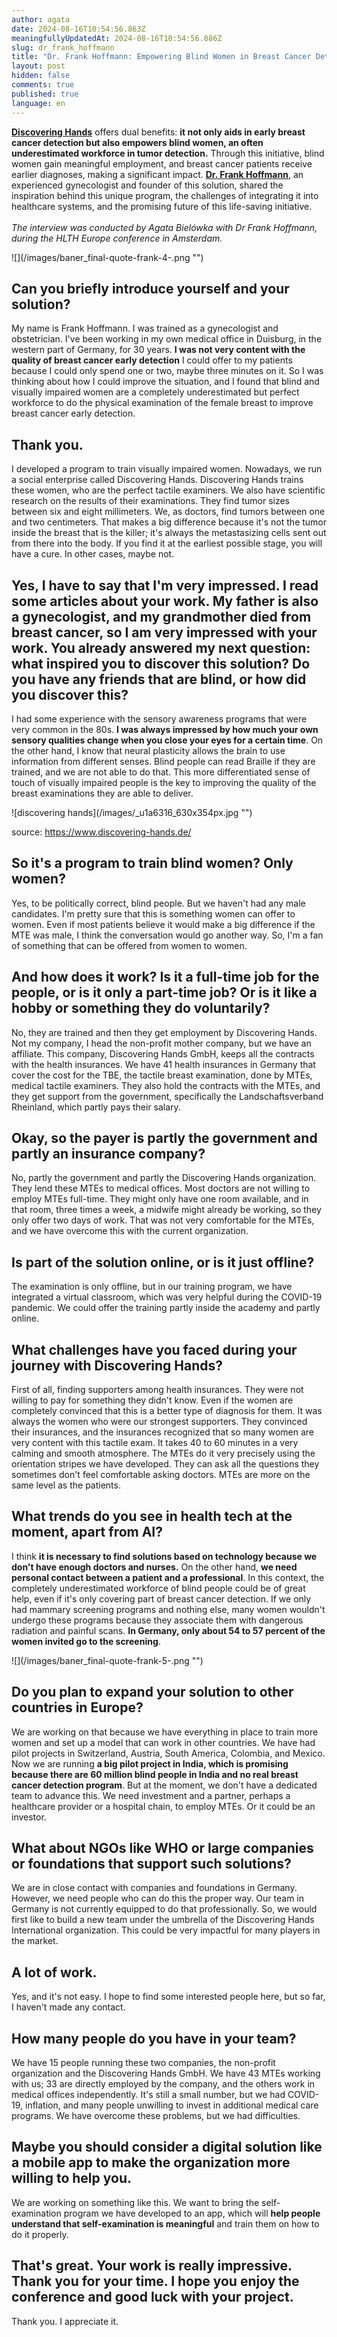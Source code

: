 ```yaml
---
author: agata
date: 2024-08-16T10:54:56.863Z
meaningfullyUpdatedAt: 2024-08-16T10:54:56.886Z
slug: dr_frank_hoffmann
title: "Dr. Frank Hoffmann: Empowering Blind Women in Breast Cancer Detection"
layout: post
hidden: false
comments: true
published: true
language: en
---
```

**[Discovering Hands](https://www.discovering-hands.de/)** offers dual benefits: **it not only aids in early breast cancer detection but also empowers blind women, an often underestimated workforce in tumor detection.** Through this initiative, blind women gain meaningful employment, and breast cancer patients receive earlier diagnoses, making a significant impact. **[Dr. Frank Hoffmann](https://www.linkedin.com/in/frank-hoffmann-discovering-hands/)**, an experienced gynecologist and founder of this solution, shared the inspiration behind this unique program, the challenges of integrating it into healthcare systems, and the promising future of this life-saving initiative.\
\
*The interview was conducted by Agata Bielówka with Dr Frank Hoffmann, during the HLTH Europe conference in Amsterdam.*

<div className="image">![](/images/baner_final-quote-frank-4-.png "")</div>

## **Can you briefly introduce yourself and your solution?**

My name is Frank Hoffmann. I was trained as a gynecologist and obstetrician. I've been working in my own medical office in Duisburg, in the western part of Germany, for 30 years. **I was not very content with the quality of breast cancer early detection** I could offer to my patients because I could only spend one or two, maybe three minutes on it. So I was thinking about how I could improve the situation, and I found that blind and visually impaired women are a completely underestimated but perfect workforce to do the physical examination of the female breast to improve breast cancer early detection.

## **Thank you.**

I developed a program to train visually impaired women. Nowadays, we run a social enterprise called Discovering Hands. Discovering Hands trains these women, who are the perfect tactile examiners. We also have scientific research on the results of their examinations. They find tumor sizes between six and eight millimeters. We, as doctors, find tumors between one and two centimeters. That makes a big difference because it's not the tumor inside the breast that is the killer; it's always the metastasizing cells sent out from there into the body. If you find it at the earliest possible stage, you will have a cure. In other cases, maybe not.

## **Yes, I have to say that I'm very impressed. I read some articles about your work. My father is also a gynecologist, and my grandmother died from breast cancer, so I am very impressed with your work. You already answered my next question: what inspired you to discover this solution? Do you have any friends that are blind, or how did you discover this?**

I had some experience with the sensory awareness programs that were very common in the 80s. **I was always impressed by how much your own sensory qualities change when you close your eyes for a certain time**. On the other hand, I know that neural plasticity allows the brain to use information from different senses. Blind people can read Braille if they are trained, and we are not able to do that. This more differentiated sense of touch of visually impaired people is the key to improving the quality of the breast examinations they are able to deliver.

<div className="image">![discovering hands](/images/_u1a6316_630x354px.jpg "")</div>

source: https://www.discovering-hands.de/



## **So it's a program to train blind women? Only women?**

Yes, to be politically correct, blind people. But we haven't had any male candidates. I'm pretty sure that this is something women can offer to women. Even if most patients believe it would make a big difference if the MTE was male, I think the conversation would go another way. So, I'm a fan of something that can be offered from women to women.

## **And how does it work? Is it a full-time job for the people, or is it only a part-time job? Or is it like a hobby or something they do voluntarily?**

No, they are trained and then they get employment by Discovering Hands. Not my company, I head the non-profit mother company, but we have an affiliate. This company, Discovering Hands GmbH, keeps all the contracts with the health insurances. We have 41 health insurances in Germany that cover the cost for the TBE, the tactile breast examination, done by MTEs, medical tactile examiners. They also hold the contracts with the MTEs, and they get support from the government, specifically the Landschaftsverband Rheinland, which partly pays their salary.

## **Okay, so the payer is partly the government and partly an insurance company?**

No, partly the government and partly the Discovering Hands organization. They lend these MTEs to medical offices. Most doctors are not willing to employ MTEs full-time. They might only have one room available, and in that room, three times a week, a midwife might already be working, so they only offer two days of work. That was not very comfortable for the MTEs, and we have overcome this with the current organization.

## **Is part of the solution online, or is it just offline?**

The examination is only offline, but in our training program, we have integrated a virtual classroom, which was very helpful during the COVID-19 pandemic. We could offer the training partly inside the academy and partly online.

## **What challenges have you faced during your journey with Discovering Hands?**

First of all, finding supporters among health insurances. They were not willing to pay for something they didn't know. Even if the women are completely convinced that this is a better type of diagnosis for them. It was always the women who were our strongest supporters. They convinced their insurances, and the insurances recognized that so many women are very content with this tactile exam. It takes 40 to 60 minutes in a very calming and smooth atmosphere. The MTEs do it very precisely using the orientation stripes we have developed. They can ask all the questions they sometimes don't feel comfortable asking doctors. MTEs are more on the same level as the patients.

## **What trends do you see in health tech at the moment, apart from AI?**

I think **it is necessary to find solutions based on technology because we don't have enough doctors and nurses.** On the other hand, **we need personal contact between a patient and a professional**. In this context, the completely underestimated workforce of blind people could be of great help, even if it's only covering part of breast cancer detection. If we only had mammary screening programs and nothing else, many women wouldn't undergo these programs because they associate them with dangerous radiation and painful scans. **In Germany, only about 54 to 57 percent of the women invited go to the screening**.

<div className="image">![](/images/baner_final-quote-frank-5-.png "")</div>

## **Do you plan to expand your solution to other countries in Europe?**

We are working on that because we have everything in place to train more women and set up a model that can work in other countries. We have had pilot projects in Switzerland, Austria, South America, Colombia, and Mexico. Now we are running **a big pilot project in India, which is promising because there are 60 million blind people in India and no real breast cancer detection program**. But at the moment, we don't have a dedicated team to advance this. We need investment and a partner, perhaps a healthcare provider or a hospital chain, to employ MTEs. Or it could be an investor.

## **What about NGOs like WHO or large companies or foundations that support such solutions?**

We are in close contact with companies and foundations in Germany. However, we need people who can do this the proper way. Our team in Germany is not currently equipped to do that professionally. So, we would first like to build a new team under the umbrella of the Discovering Hands International organization. This could be very impactful for many players in the market.

## **A lot of work.**

Yes, and it's not easy. I hope to find some interested people here, but so far, I haven't made any contact.

## **How many people do you have in your team?**

We have 15 people running these two companies, the non-profit organization and the Discovering Hands GmbH. We have 43 MTEs working with us; 33 are directly employed by the company, and the others work in medical offices independently. It's still a small number, but we had COVID-19, inflation, and many people unwilling to invest in additional medical care programs. We have overcome these problems, but we had difficulties.

## **Maybe you should consider a digital solution like a mobile app to make the organization more willing to help you.**

We are working on something like this. We want to bring the self-examination program we have developed to an app, which will **help people understand that self-examination is meaningful** and train them on how to do it properly.

## **That's great. Your work is really impressive. Thank you for your time. I hope you enjoy the conference and good luck with your project.**

Thank you. I appreciate it.